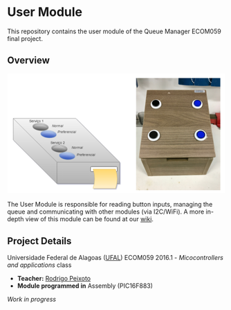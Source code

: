 # User Module
This repository contains the user module of the Queue Manager ECOM059 final project. 

## Overview

![](https://github.com/QueueManager/UserModule/blob/Heap/images/Box-2.png)

The User Module is responsible for reading button inputs, managing the queue and communicating with other modules (via I2C/WiFi). 
A more in-depth view of this module can be found at our [wiki](https://github.com/QueueManager/UserModule/wiki).

## Project Details

Universidade Federal de Alagoas ([UFAL](http://www.ufal.edu.br))
ECOM059 2016.1 - _Micocontrollers and applications_ class

- **Teacher:** [Rodrigo Peixoto](https://www.github.com/rodrigopex)
- **Module programmed in** Assembly (PIC16F883)

_Work in progress_
